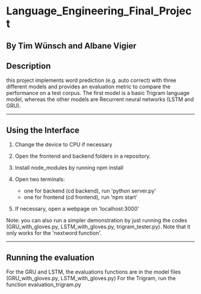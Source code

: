 # Language_Engineering_Final_Project

By Tim Wünsch and Albane Vigier
----------------------------------------------------
Description
----------------------------------------------------
this project implements word prediction (e.g. auto correct) with three different models and provides an evaluation metric to compare the performance on a test corpus. The first model is a basic Trigram language model, whereas the other models are Recurrent neural networks (LSTM and GRU).

----------------------------------------------------
Using the Interface
----------------------------------------------------
1. Change the device to CPU if necessary

2. Open the frontend and backend folders in a repository.

3. Install node_modules by running npm install

4. Open two terminals:
    - one for backend (cd backend), run 'python server.py'
    - one for frontend (cd frontend), run 'npm start'

5. If necessary, open a webpage on 'localhost:3000'

Note: you can also run a simpler demonstration by just running the codes
(GRU_with_gloves.py, LSTM_with_gloves.py, trigram_tester.py). 
Note that it only works for the 'nextword function'.


----------------------------------------------------
Running the evaluation
----------------------------------------------------
For the GRU and LSTM, the evaluations functions are in the model files 
(GRU_with_gloves.py, LSTM_with_gloves.py)
For the Trigram, run the function evaluation_trigram.py
